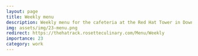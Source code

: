```yaml
---
layout: page
title: Weekly menu
description: Weekly menu for the cafeteria at the Red Hat Tower in Downtown Raleigh.
img: assets/img/23-menu.png
redirect: https://thehatrack.rosetteculinary.com/Menu/Weekly
importance: 23
category: work
---
```

